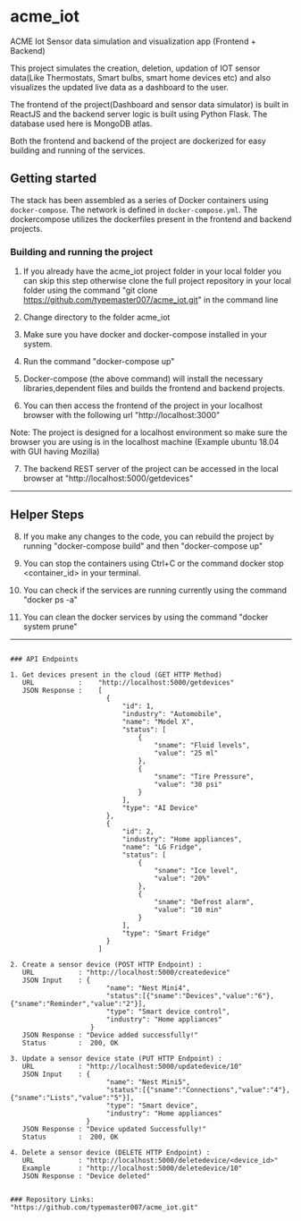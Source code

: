 # acme_iot
ACME Iot Sensor data simulation and visualization app (Frontend + Backend)

This project simulates the creation, deletion, updation of IOT sensor data(Like Thermostats, Smart bulbs, smart home devices etc) and also visualizes the updated live data as a dashboard to the user.

The frontend of the project(Dashboard and sensor data simulator) is built in ReactJS and the backend server logic is built using Python Flask. The database used here is MongoDB atlas.

Both the frontend and backend of the project are dockerized for easy building and running of the services.


Getting started
---------------

The stack has been assembled as a series of Docker containers using `docker-compose`. The network is defined in `docker-compose.yml`.
The dockercompose utilizes the dockerfiles present in the frontend and backend projects.

### Building and running the project

1. If you already have the acme_iot project folder in your local folder you can skip this step otherwise clone the full project repository in your local folder using the command "git clone https://github.com/typemaster007/acme_iot.git" in the command line

2. Change directory to the folder acme_iot

3. Make sure you have docker and docker-compose installed in your system.

4. Run the command "docker-compose up"

5. Docker-compose (the above command) will install the necessary libraries,dependent files and builds the frontend and backend projects.

6. You can then access the frontend of the project in your localhost browser with the following url "http://localhost:3000"

Note: The project is designed for a localhost environment so make sure the browser you are using is in the localhost machine (Example ubuntu 18.04 with GUI having Mozilla)

7. The backend REST server of the project can be accessed in the local browser at "http://localhost:5000/getdevices"

--------------------------------------------------------------------------------------------------------------------
Helper Steps
--------------------------------------------------------------------------------------------------------------------
8. If you make any changes to the code, you can rebuild the project by running "docker-compose build" and then "docker-compose up"

9. You can stop the containers using Ctrl+C or the command docker stop <container_id> in your terminal.

10. You can check if the services are running currently using the command "docker ps -a"

11. You can clean the docker services by using the command "docker system prune"
--------------------------------------------------------------------------------------------------------------------

```

### API Endpoints

1. Get devices present in the cloud (GET HTTP Method)
   URL           :    "http://localhost:5000/getdevices"
   JSON Response :    [
                        {
                            "id": 1,
                            "industry": "Automobile",
                            "name": "Model X",
                            "status": [
                                {
                                    "sname": "Fluid levels",
                                    "value": "25 ml"
                                },
                                {
                                    "sname": "Tire Pressure",
                                    "value": "30 psi"
                                }
                            ],
                            "type": "AI Device"
                        },
                        {
                            "id": 2,
                            "industry": "Home appliances",
                            "name": "LG Fridge",
                            "status": [
                                {
                                    "sname": "Ice level",
                                    "value": "20%"
                                },
                                {
                                    "sname": "Defrost alarm",
                                    "value": "10 min"
                                }
                            ],
                            "type": "Smart Fridge"
                        }
                      ]

2. Create a sensor device (POST HTTP Endpoint) : 
   URL           : "http://localhost:5000/createdevice"
   JSON Input    : {
                        "name": "Nest Mini4",
                        "status":[{"sname":"Devices","value":"6"},{"sname":"Reminder","value":"2"}],
                        "type": "Smart device control",
                        "industry": "Home appliances"
                    }
   JSON Response : "Device added successfully!"
   Status        :  200, OK

3. Update a sensor device state (PUT HTTP Endpoint) :
   URL           : "http://localhost:5000/updatedevice/10"
   JSON Input    : {
                        "name": "Nest Mini5",
                        "status":[{"sname":"Connections","value":"4"},{"sname":"Lists","value":"5"}],
                        "type": "Smart device",
                        "industry": "Home appliances"
                   }
   JSON Response : "Device updated Successfully!"
   Status        :  200, OK

4. Delete a sensor device (DELETE HTTP Endpoint) :
   URL           : "http://localhost:5000/deletedevice/<device_id>"
   Example       : "http://localhost:5000/deletedevice/10"
   JSON Response : "Device deleted"


### Repository Links:
"https://github.com/typemaster007/acme_iot.git"